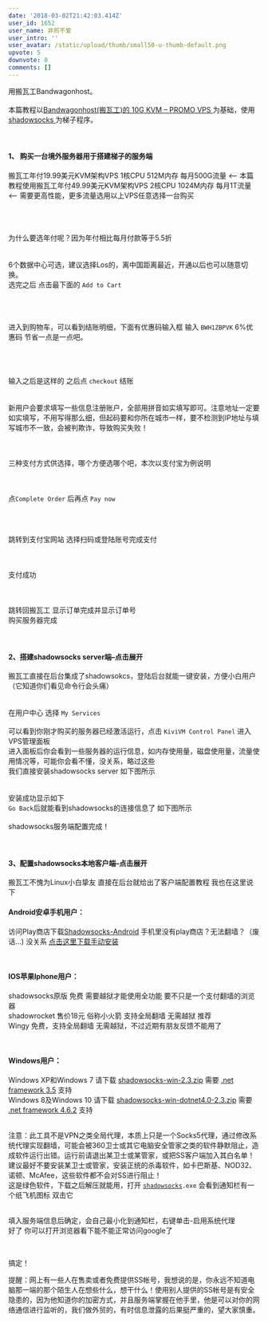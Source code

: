 ```yaml
---
date: '2018-03-02T21:42:03.414Z'
user_id: 1652
user_name: 非煎不爱
user_intro: ''
user_avatar: /static/upload/thumb/small50-u-thumb-default.png
upvote: 5
downvote: 0
comments: []
---
```


<div class="entry"><div>用搬瓦工Bandwagonhost。</div><div><br></div><div>本篇教程以<a rel="nofollow" href="https://glorystar.me/go/bwg-19.99-kvm" style="background-color: rgb(255, 255, 255);">Bandwagonhost(搬瓦工)的 10G KVM – PROMO VPS </a>为基础，使用 <a rel="nofollow" href="https://glorystar.me/go/shadowsocks" style="background-color: rgb(255, 255, 255);">shadowsocks </a>为梯子程序。<br></div><div><br></div><div><br></div><h4>1、 购买一台境外服务器用于搭建梯子的服务端</h4><p>搬瓦工年付19.99美元KVM架构VPS 1核CPU 512M内存 每月500G流量 &lt;– 本篇教程使用搬瓦工年付49.99美元KVM架构VPS 2核CPU 1024M内存 每月1T流量 &lt;– 需要更高性能，更多流量选用<span style="">以上VPS任意选择一台购买</span></p><div><br><img src="https://web.archive.org:443/web/20180924165336im_/https://pincimg.com/posts/42348/590cebd5b1ab197e45fe9f65bb790f70.jpg" orig-height="195" onerror="load_alt_img(event);" orig-width="382" data-alt="https://i0.wp.com/glorystar.me/usr/uploads/2017/07/2792248057.png?ssl=1" height="0" width="382" alt="bwg2.png"></div><div><br></div><div><br></div><div>为什么要选年付呢？因为年付相比每月付款等于5.5折</div><div><br><img src="https://web.archive.org:443/web/20180924165336im_/https://pincimg.com/posts/42348/33ef9523cd91f271722212554d92bb47.jpg" orig-height="250" onerror="load_alt_img(event);" orig-width="538" data-alt="https://i2.wp.com/glorystar.me/usr/uploads/2017/07/3868812956.png?ssl=1" height="0" width="538" alt="bwg3.png"></div><div><br>6个数据中心可选，建议选择Los的，离中国距离最近，开通以后也可以随意切换。<br>选完之后 点击最下面的 <code>Add to Cart</code></div><div><code><br></code><br><img src="https://web.archive.org:443/web/20180924165336im_/https://pincimg.com/posts/42348/55d22b7c5c014a6dd193bfcc24abfa7b.jpg" orig-height="456" onerror="load_alt_img(event);" orig-width="995" data-alt="https://i0.wp.com/glorystar.me/usr/uploads/2017/07/1847888081.png?ssl=1" height="0" width="995" alt="bwg4.png"><br></div><div><br></div><div><br></div><div>进入到购物车，可以看到结账明细，下面有优惠码输入框 输入 <code>BWH1ZBPVK</code> 6%优惠码 节省一点是一点吧。</div><div><br></div><div><br><img src="https://web.archive.org:443/web/20180924165336im_/https://pincimg.com/posts/42348/d9824db4e985e7acdd28741ef37680b0.jpg" orig-height="486" onerror="load_alt_img(event);" orig-width="1000" data-alt="https://i1.wp.com/glorystar.me/usr/uploads/2017/07/1747458751.png?ssl=1" height="0" width="1000" alt="bwg5.png"><br></div><div><br></div><div><br></div><div>输入之后是这样的 之后点 <code>checkout</code> 结账</div><div><br><img src="https://web.archive.org:443/web/20180924165336im_/https://pincimg.com/posts/42348/4270f72d398303ed0176085225c2bb4d.jpg" orig-height="875" onerror="load_alt_img(event);" orig-width="995" data-alt="https://i1.wp.com/glorystar.me/usr/uploads/2017/07/2381886666.png?ssl=1" height="0" width="995" alt="bwg6.png"><br></div><div><br></div><div>新用户会要求填写一些信息注册账户，全部用拼音如实填写即可。注意地址一定要如实填写，不用写得那么细，但起码要和你所在城市一样，要不检测到IP地址与填写城市不一致，会被判欺诈，导致购买失败！</div><div><br></div><div><br><img src="https://web.archive.org:443/web/20180924165336im_/https://pincimg.com/posts/42348/c9f27490a977d898d6ed7fddbcb9a480.jpg" orig-height="227" onerror="load_alt_img(event);" orig-width="937" data-alt="https://i2.wp.com/glorystar.me/usr/uploads/2017/07/3188850783.png?ssl=1" height="0" width="937" alt="bwg7.png"><br></div><div><br></div><div>三种支付方式供选择，哪个方便选哪个吧，本次以支付宝为例说明</div><div><br></div><div><br><img src="https://web.archive.org:443/web/20180924165336im_/https://pincimg.com/posts/42348/defa102181977f6b023af91df84a2b09.jpg" orig-height="662" onerror="load_alt_img(event);" orig-width="638" data-alt="https://i1.wp.com/glorystar.me/usr/uploads/2017/07/3294554454.png?ssl=1" height="0" width="638" alt="bwg8.png"><br></div><div><br></div><div>点<code>Complete Order</code> 后再点 <code>Pay now</code></div><div><code><br></code></div><div><code><br></code><br><img src="https://web.archive.org:443/web/20180924165336im_/https://pincimg.com/posts/42348/a63617852ece04648f42485e4ef0337c.jpg" orig-height="707" onerror="load_alt_img(event);" orig-width="957" data-alt="https://i0.wp.com/glorystar.me/usr/uploads/2017/07/1222399285.png?ssl=1" height="0" width="957" alt="bwg9.png"><br></div><div><br></div><div>跳转到支付宝网站 选择扫码或登陆账号完成支付</div><div><br></div><div><br><img src="https://web.archive.org:443/web/20180924165336im_/https://pincimg.com/posts/42348/9537c88a83e5bdf2e741808b1415d1be.jpg" orig-height="214" onerror="load_alt_img(event);" orig-width="655" data-alt="https://i0.wp.com/glorystar.me/usr/uploads/2017/07/147543707.png?ssl=1" height="0" width="655" alt="bwg11.png"><br></div><div><br></div><div>支付成功</div><div><br></div><div><br><img src="https://web.archive.org:443/web/20180924165336im_/https://pincimg.com/posts/42348/8b7992d479c5cf96edc851d0ca5ede3b.jpg" orig-height="384" onerror="load_alt_img(event);" orig-width="787" data-alt="https://i0.wp.com/glorystar.me/usr/uploads/2017/07/3498527012.png?ssl=1" height="0" width="787" alt="bwg12.png"><br></div><div><br></div><div>跳转回搬瓦工 显示订单完成并显示订单号<br>购买服务器完成</div><div><br></div><div><br></div><div></div><h4>2、搭建shadowsocks server端–点击展开</h4><div>搬瓦工直接在后台集成了shadowsokcs，登陆后台就能一键安装，方便小白用户（它知道你们看见命令行会头痛）</div><div><br></div><div><img src="https://web.archive.org:443/web/20180924165336im_/https://pincimg.com/posts/42348/c2f415ba1433c5df38206522bc287a7f.jpg" orig-height="446" onerror="load_alt_img(event);" orig-width="1054" data-alt="https://i1.wp.com/glorystar.me/usr/uploads/2017/07/2582920546.png?ssl=1" height="0" width="1054" alt="bwg21.png"><br></div><div><br></div><div>在用户中心 选择 <code>My Services</code><br><img src="https://web.archive.org:443/web/20180924165336im_/https://pincimg.com/posts/42348/a4d4e257030e83c56a1ce2344acedcc2.jpg" orig-height="312" onerror="load_alt_img(event);" orig-width="995" data-alt="https://i0.wp.com/glorystar.me/usr/uploads/2017/07/1650676052.png?ssl=1" height="0" width="995" alt="bwg22.png"><br></div><div><br></div><div>可以看到你刚才购买的服务器已经激活运行，点击 <code>KiviVM Control Panel</code> 进入VPS管理面板<br>进入面板后你会看到一些服务器的运行信息，如内存使用量，磁盘使用量，流量使用情况等，可能你会看不懂，没关系，略过这些<br>我们直接安装shadowsocks server 如下图所示</div><div><br></div><div><br><img src="https://web.archive.org:443/web/20180924165336im_/https://pincimg.com/posts/42348/94505f6aca85e45ff8b2abcd792fe264.jpg" orig-height="703" onerror="load_alt_img(event);" orig-width="900" data-alt="https://i1.wp.com/glorystar.me/usr/uploads/2017/07/1874817572.png?ssl=1" height="0" width="900" alt="bwg23.png"><br>安装成功显示如下<br><img src="https://web.archive.org:443/web/20180924165336im_/https://pincimg.com/posts/42348/74bbca72f71c0d0a9314ddc6a594b50b.jpg" orig-height="423" onerror="load_alt_img(event);" orig-width="543" data-alt="https://i2.wp.com/glorystar.me/usr/uploads/2017/07/245912448.png?ssl=1" height="0" width="543" alt="bwg24.png"><br><code>Go Back</code>后就能看到shadowsocks的连接信息了 如下图所示<br><img src="https://web.archive.org:443/web/20180924165336im_/https://pincimg.com/posts/42348/41cc28683ac33f5a3ce0724b0768b8ad.jpg" orig-height="309" onerror="load_alt_img(event);" orig-width="756" data-alt="https://i1.wp.com/glorystar.me/usr/uploads/2017/07/3519233872.png?ssl=1" height="0" width="756" alt="bwg25.png"><br></div><div><br></div><div>shadowsocks服务端配置完成！</div><div><br></div><div><br></div><h4>3、配置shadowsocks本地客户端–点击展开</h4><div><p>搬瓦工不愧为Linux小白挚友 直接在后台就给出了客户端配置教程 我也在这里说下</p><h4>Android安卓手机用户：</h4><p>访问Play商店下载<a rel="nofollow" href="https://play.google.com/store/apps/details?id=com.github.shadowsocks">Shadowsocks-Android</a> 手机里没有play商店？无法翻墙？（废话…) 没关系 <a rel="nofollow" href="https://glorystar.me/downloads/ss_2.10.4.apk">点击这里下载手动安装</a></p><p><br></p><h4>IOS苹果Iphone用户：</h4><p>shadowsocks原版 免费 需要越狱才能使用全功能 要不只是一个支付翻墙的浏览器<br>shadowrocket 售价18元 俗称小火箭 支持全局翻墙 无需越狱 推荐<br>Wingy 免费，支持全局翻墙 无需越狱，不过近期有朋友反馈不能用了</p><p><br></p><h4>Windows用户：</h4><p>Windows XP和Windows 7 请下载 <a rel="nofollow" href="https://downloads.glorystar.me/shadowsocks-win-2.3.zip">shadowsocks-win-2.3.zip</a> 需要 <a rel="nofollow" href="https://www.microsoft.com/zh-CN/download/details.aspx?id=21">.net framework 3.5</a> 支持<br>Windows 8及Windows 10 请下载 <a rel="nofollow" href="https://downloads.glorystar.me/shadowsocks-win-dotnet4.0-2.3.zip">shadowsocks-win-dotnet4.0-2.3.zip</a> 需要 <a rel="nofollow" href="https://www.microsoft.com/zh-CN/download/details.aspx?id=53344">.net framework 4.6.2</a> 支持</p><p><br>注意：此工具不是VPN之类全局代理，本质上只是一个Socks5代理，通过修改系统代理实现翻墙，可能会被360卫士或其它电脑安全管家之类的软件静默阻止，造成软件运行出错。运行前请退出某卫士或某管家，或把SS客户端加入其白名单！建议最好不要安装某卫士或管家，安装正统的杀毒软件，如卡巴斯基、NOD32、诺顿、McAfee，这些软件都不会对SS进行阻止！<br>这是绿色软件，下载之后解压就能用，打开 <code><a rel="nofollow" href="https://chinadigitaltimes.net/chinese/tag/shadowsocks/" class="st_tag internal_tag">shadowsocks</a>.exe</code> 会看到通知栏有一个纸飞机图标 双击它</p><p><br><img src="https://web.archive.org:443/web/20180924165336im_/https://pincimg.com/posts/42348/582fdb79d46a430bdcfb7eef3f827c88.jpg" orig-height="305" onerror="load_alt_img(event);" orig-width="465" data-alt="https://i1.wp.com/glorystar.me/usr/uploads/2017/07/2885063964.png?ssl=1" height="0" width="465" alt="bwg26.png"><br>填入服务端信息后确定，会自己最小化到通知栏，右键单击-启用系统代理<br><img src="https://web.archive.org:443/web/20180924165336im_/https://pincimg.com/posts/42348/06a00351257a0afaed53418166884bf0.jpg" orig-height="275" onerror="load_alt_img(event);" orig-width="250" data-alt="https://i1.wp.com/glorystar.me/usr/uploads/2017/07/1426429880.png?ssl=1" height="0" width="250" alt="bwg27.png"><br>好了 你可以打开浏览器看下能不能正常访问google了<br><img src="https://web.archive.org:443/web/20180924165336im_/https://pincimg.com/posts/42348/0ded1331a215bcc107857574e5daa03e.jpg" orig-height="928" onerror="load_alt_img(event);" orig-width="1200" data-alt="https://i2.wp.com/glorystar.me/usr/uploads/2017/07/4094391132.png?ssl=1" height="0" width="1216" alt="bwg28.png"><br></p><p><br></p><p>搞定！</p></div><div></div><div>提醒：网上有一些人在售卖或者免费提供SS帐号，我想说的是，你永远不知道电脑那一端的那个陌生人在想些什么，想干什么！使用别人提供的SS帐号是有安全隐患的，因为他知道你的加密方式，并且服务端掌握在他手里，他是可以对你的网络通信进行监听的，我们做外贸的，有时信息泄露的后果挺严重的，望大家慎重。</div></div>
